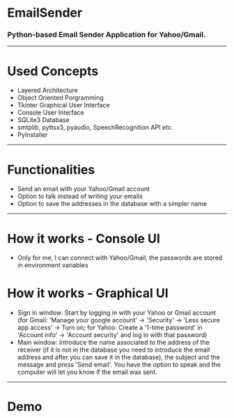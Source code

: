 # EmailSender
### Python-based Email Sender Application for Yahoo/Gmail.
---
# Used Concepts
- Layered Architecture
- Object Oriented Porgramming
- Tkinter Graphical User Interface
- Console User Interface
- SQLite3 Database
- smtplib, pyttsx3, pyaudio, SpeechRecognition API etc.
- PyInstaller
---
# Functionalities
- Send an email with your Yahoo/Gmail account
- Option to talk instead of writing your emails
- Option to save the addresses in the database with a simpler name
---
# How it works - Console UI
- Only for me, I can connect with Yahoo/Gmail, the passwords are stored in environment variables
# How it works - Graphical UI
- Sign in window: Start by logging in with your Yahoo or Gmail account (for Gmail: 'Manage your google account' -> 'Security' -> 'Less secure app access' -> Turn on; for Yahoo: Create a '1-time password' in 'Account info' -> 'Account security' and log in with that password)
- Main window: Introduce the name associated to the address of the receiver (if it is not in the database you need to introduce the email address and after you can save it in the database), the subject and the message and press 'Send email'. You have the option to speak and the computer will let you know if the email was sent.
---
# Demo
